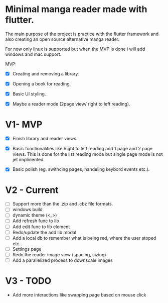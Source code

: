 # Minimal manga reader made with flutter.

The main purpose of the project is practice with the flutter framework and also creating an open source alternative manga reader.

For now only linux is supported but when the MVP is done i will add windows and mac support.

MVP:

- [x] Creating and removing a library.

- [x] Opening a book for reading.

- [x] Basic UI styling.

- [x] Maybe a reader mode (2page view/ right to left reading).

# V1- MVP

- [x] Finish library and reader views.


- [x] Basic functionalities like Right to left reading and 1 page and 2 page views.
      This is done for the list reading mode but single page mode is not jet implmented.

- [x] Basic polish (eg. swithcing pages, handeling keybord events etc.).

# V2 - Current

- [ ] Support more than the .zip and .cbz file formats.
- [ ] windows build
- [ ] dynamic theme (<_>)
- [ ] Add refresh func to lib
- [ ] Add edit func to lib element 
- [ ] Redo/update the add lib modal
- [ ] Add a local db to remember what is being red, where the user stoped etc..
- [ ] Settings page
- [ ] Redo the reader image view (spacing, sizing)
- [ ] Add a parallelized process to downscale images

# V3 - TODO

- Add more interactions like swapping page based on mouse click
